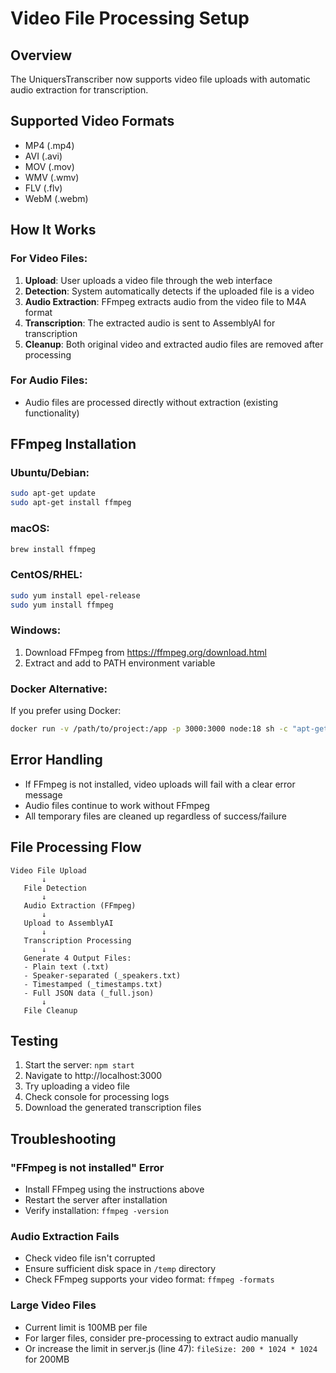 # Video File Processing Setup

## Overview
The UniquersTranscriber now supports video file uploads with automatic audio extraction for transcription.

## Supported Video Formats
- MP4 (.mp4)
- AVI (.avi)  
- MOV (.mov)
- WMV (.wmv)
- FLV (.flv)
- WebM (.webm)

## How It Works

### For Video Files:
1. **Upload**: User uploads a video file through the web interface
2. **Detection**: System automatically detects if the uploaded file is a video
3. **Audio Extraction**: FFmpeg extracts audio from the video file to M4A format
4. **Transcription**: The extracted audio is sent to AssemblyAI for transcription
5. **Cleanup**: Both original video and extracted audio files are removed after processing

### For Audio Files:
- Audio files are processed directly without extraction (existing functionality)

## FFmpeg Installation

### Ubuntu/Debian:
```bash
sudo apt-get update
sudo apt-get install ffmpeg
```

### macOS:
```bash
brew install ffmpeg
```

### CentOS/RHEL:
```bash
sudo yum install epel-release
sudo yum install ffmpeg
```

### Windows:
1. Download FFmpeg from https://ffmpeg.org/download.html
2. Extract and add to PATH environment variable

### Docker Alternative:
If you prefer using Docker:
```bash
docker run -v /path/to/project:/app -p 3000:3000 node:18 sh -c "apt-get update && apt-get install -y ffmpeg && cd /app && npm start"
```

## Error Handling
- If FFmpeg is not installed, video uploads will fail with a clear error message
- Audio files continue to work without FFmpeg
- All temporary files are cleaned up regardless of success/failure

## File Processing Flow

```
Video File Upload
       ↓
   File Detection
       ↓
   Audio Extraction (FFmpeg)
       ↓
   Upload to AssemblyAI
       ↓
   Transcription Processing
       ↓
   Generate 4 Output Files:
   - Plain text (.txt)
   - Speaker-separated (_speakers.txt)
   - Timestamped (_timestamps.txt)  
   - Full JSON data (_full.json)
       ↓
   File Cleanup
```

## Testing
1. Start the server: `npm start`
2. Navigate to http://localhost:3000
3. Try uploading a video file
4. Check console for processing logs
5. Download the generated transcription files

## Troubleshooting

### "FFmpeg is not installed" Error
- Install FFmpeg using the instructions above
- Restart the server after installation
- Verify installation: `ffmpeg -version`

### Audio Extraction Fails
- Check video file isn't corrupted
- Ensure sufficient disk space in `/temp` directory
- Check FFmpeg supports your video format: `ffmpeg -formats`

### Large Video Files
- Current limit is 100MB per file
- For larger files, consider pre-processing to extract audio manually
- Or increase the limit in server.js (line 47): `fileSize: 200 * 1024 * 1024` for 200MB